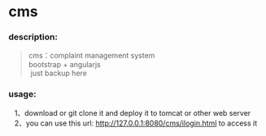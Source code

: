 # cms
### description:

> cms：complaint management system  
> bootstrap + angularjs  
> just backup here  

### usage:
    1、download or git clone it and deploy it to tomcat or other web server  
    2、you can use this url: http://127.0.0.1:8080/cms/ilogin.html to access it
